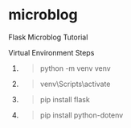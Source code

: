# microblog
Flask Microblog Tutorial


Virtual Environment Steps
1. > python -m venv venv
2. > venv\Scripts\activate
3. > pip install flask
4. > pip install python-dotenv
